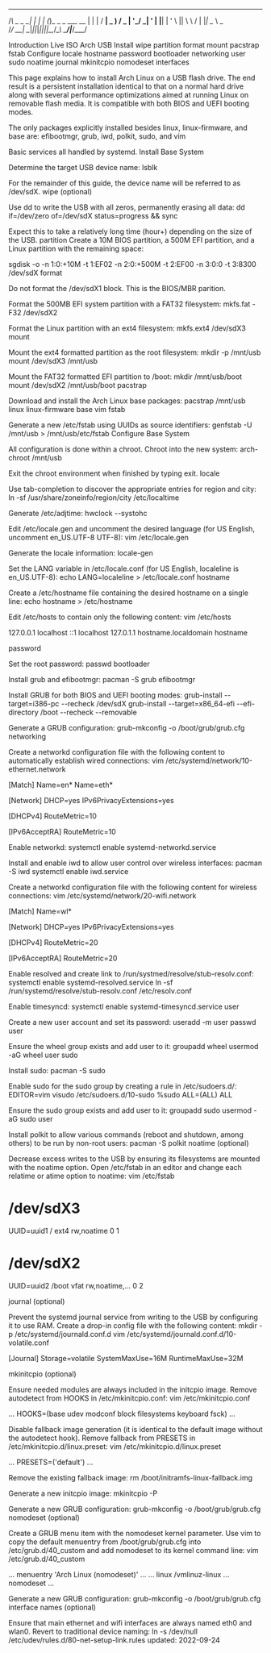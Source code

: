    _          _    _    _                _   _ ___ ___
  /_\  _ _ __| |_ | |  (_)_ _ _  ___ __ | | | / __| _ )
 / _ \| '_/ _| ' \| |__| | ' \ || \ \ / | |_| \__ \ _ \
/_/ \_\_| \__|_||_|____|_|_||_\_,_/_\_\  \___/|___/___/

Introduction
Live ISO
Arch USB
Install
wipe
partition
format
mount
pacstrap
fstab
Configure
locale
hostname
password
bootloader
networking
user
sudo
noatime
journal
mkinitcpio
nomodeset
interfaces

This page explains how to install Arch Linux on a USB flash drive. The end result is a persistent installation identical to that on a normal hard drive along with several performance optimizations aimed at running Linux on removable flash media. It is compatible with both BIOS and UEFI booting modes.

The only packages explicitly installed besides linux, linux-firmware, and base are: efibootmgr, grub, iwd, polkit, sudo, and vim

Basic services all handled by systemd.
Install Base System

Determine the target USB device name:
lsblk

For the remainder of this guide, the device name will be referred to as /dev/sdX.
wipe (optional)

Use dd to write the USB with all zeros, permanently erasing all data:
dd if=/dev/zero of=/dev/sdX status=progress && sync

Expect this to take a relatively long time (hour+) depending on the size of the USB.
partition
Create a 10M BIOS partition, a 500M EFI partition, and a Linux partition with the remaining space:

sgdisk -o -n 1:0:+10M -t 1:EF02 -n 2:0:+500M -t 2:EF00 -n 3:0:0 -t 3:8300 /dev/sdX
format

Do not format the /dev/sdX1 block. This is the BIOS/MBR parition.

Format the 500MB EFI system partition with a FAT32 filesystem:
mkfs.fat -F32 /dev/sdX2

Format the Linux partition with an ext4 filesystem:
mkfs.ext4 /dev/sdX3
mount

Mount the ext4 formatted partition as the root filesystem:
mkdir -p /mnt/usb
mount /dev/sdX3 /mnt/usb

Mount the FAT32 formatted EFI partition to /boot:
mkdir /mnt/usb/boot
mount /dev/sdX2 /mnt/usb/boot
pacstrap

Download and install the Arch Linux base packages:
pacstrap /mnt/usb linux linux-firmware base vim
fstab

Generate a new /etc/fstab using UUIDs as source identifiers:
genfstab -U /mnt/usb > /mnt/usb/etc/fstab
Configure Base System

All configuration is done within a chroot. Chroot into the new system:
arch-chroot /mnt/usb

Exit the chroot environment when finished by typing exit.
locale

Use tab-completion to discover the appropriate entries for region and city:
ln -sf /usr/share/zoneinfo/region/city /etc/localtime

Generate /etc/adjtime:
hwclock --systohc

Edit /etc/locale.gen and uncomment the desired language (for US English, uncomment en_US.UTF-8 UTF-8):
vim /etc/locale.gen

Generate the locale information:
locale-gen

Set the LANG variable in /etc/locale.conf (for US English, localeline is en_US.UTF-8):
echo LANG=localeline > /etc/locale.conf
hostname

Create a /etc/hostname file containing the desired hostname on a single line:
echo hostname > /etc/hostname

Edit /etc/hosts to contain only the following content:
vim /etc/hosts

127.0.0.1  localhost
::1        localhost
127.0.1.1  hostname.localdomain  hostname

password

Set the root password:
passwd
bootloader

Install grub and efibootmgr:
pacman -S grub efibootmgr

Install GRUB for both BIOS and UEFI booting modes:
grub-install --target=i386-pc --recheck /dev/sdX
grub-install --target=x86_64-efi --efi-directory /boot --recheck --removable

Generate a GRUB configuration:
grub-mkconfig -o /boot/grub/grub.cfg
networking

Create a networkd configuration file with the following content to automatically establish wired connections:
vim /etc/systemd/network/10-ethernet.network

[Match]
Name=en*
Name=eth*

[Network]
DHCP=yes
IPv6PrivacyExtensions=yes

[DHCPv4]
RouteMetric=10

[IPv6AcceptRA]
RouteMetric=10

Enable networkd:
systemctl enable systemd-networkd.service

Install and enable iwd to allow user control over wireless interfaces:
pacman -S iwd
systemctl enable iwd.service

Create a networkd configuration file with the following content for wireless connections:
vim /etc/systemd/network/20-wifi.network

[Match]
Name=wl*

[Network]
DHCP=yes
IPv6PrivacyExtensions=yes

[DHCPv4]
RouteMetric=20

[IPv6AcceptRA]
RouteMetric=20

Enable resolved and create link to /run/systmed/resolve/stub-resolv.conf:
systemctl enable systemd-resolved.service
ln -sf /run/systemd/resolve/stub-resolv.conf /etc/resolv.conf

Enable timesyncd:
systemctl enable systemd-timesyncd.service
user

Create a new user account and set its password:
useradd -m user
passwd user

Ensure the wheel group exists and add user to it:
groupadd wheel
usermod -aG wheel user
sudo

Install sudo:
pacman -S sudo

Enable sudo for the sudo group by creating a rule in /etc/sudoers.d/:
EDITOR=vim visudo /etc/sudoers.d/10-sudo %sudo ALL=(ALL) ALL

Ensure the sudo group exists and add user to it:
groupadd sudo
usermod -aG sudo user

Install polkit to allow various commands (reboot and shutdown, among others) to be run by non-root users:
pacman -S polkit
noatime (optional)

Decrease excess writes to the USB by ensuring its filesystems are mounted with the noatime option. Open /etc/fstab in an editor and change each relatime or atime option to noatime:
vim /etc/fstab

# /dev/sdX3
UUID=uuid1  /      ext4  rw,noatime      0 1

# /dev/sdX2
UUID=uuid2  /boot  vfat  rw,noatime,...  0 2

journal (optional)

Prevent the systemd journal service from writing to the USB by configuring it to use RAM. Create a drop-in config file with the following content:
mkdir -p /etc/systemd/journald.conf.d
vim /etc/systemd/journald.conf.d/10-volatile.conf

[Journal]
Storage=volatile
SystemMaxUse=16M
RuntimeMaxUse=32M

mkinitcpio (optional)

Ensure needed modules are always included in the initcpio image. Remove autodetect from HOOKS in /etc/mkinitcpio.conf:
vim /etc/mkinitcpio.conf

...
HOOKS=(base udev modconf block filesystems keyboard fsck)
...

Disable fallback image generation (it is identical to the default image without the autodetect hook). Remove fallback from PRESETS in /etc/mkinitcpio.d/linux.preset:
vim /etc/mkinitcpio.d/linux.preset

...
PRESETS=('default')
...

Remove the existing fallback image:
rm /boot/initramfs-linux-fallback.img

Generate a new initcpio image:
mkinitcpio -P

Generate a new GRUB configuration:
grub-mkconfig -o /boot/grub/grub.cfg
nomodeset (optional)

Create a GRUB menu item with the nomodeset kernel parameter. Use vim to copy the default menuentry from /boot/grub/grub.cfg into /etc/grub.d/40_custom and add nomodeset to its kernel command line:
vim /etc/grub.d/40_custom

...
menuentry 'Arch Linux (nomodeset)' ...
...
linux /vmlinuz-linux ... nomodeset
...

Generate a new GRUB configuration:
grub-mkconfig -o /boot/grub/grub.cfg
interface names (optional)

Ensure that main ethernet and wifi interfaces are always named eth0 and wlan0. Revert to traditional device naming:
ln -s /dev/null /etc/udev/rules.d/80-net-setup-link.rules
updated: 2022-09-24

